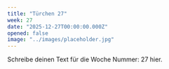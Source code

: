 ```yaml
---
title: "Türchen 27"
week: 27
date: "2025-12-27T00:00:00.000Z"
opened: false
image: "../images/placeholder.jpg"
---
```


Schreibe deinen Text für die Woche Nummer: 27 hier.

